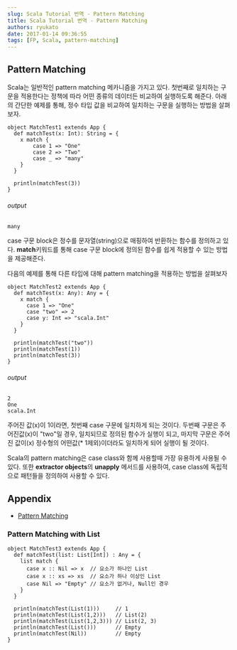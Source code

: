 ```yaml
---
slug: Scala Tutorial 번역 - Pattern Matching
title: Scala Tutorial 번역 - Pattern Matching
authors: ryukato
date: 2017-01-14 09:36:55
tags: [FP, Scala, pattern-matching]
---
```


## Pattern Matching
Scala는 일반적인 pattern matching 메카니즘을 가지고 있다. 첫번째로 일치하는 구문을 적용한다는 정책에 따라 어떤 종류의 데이터든 비교하여 실행하도록 해준다.
아래의 간단한 예제를 통해, 정수 타입 값을 비교하여 일치하는 구문을 실행하는 방법을 살펴보자.

```
object MatchTest1 extends App {
  def matchTest(x: Int): String = {
    x match {
        case 1 => "One"
        case 2 => "Two"
        case _ => "many"
    }
  }

  println(matchTest(3))
}
```

###### output

```
many
```

case 구문 block은 정수를 문자열(string)으로 매핑하여 반환하는 함수를 정의하고 있다. **match**키워드를 통해 case 구문 block에 정의된 함수를 쉽게 적용할 수 있는 방법을 제공해준다.

다음의 예제를 통해 다른 타입에 대해 pattern matching을 적용하는 방법을 살펴보자

```
object MatchTest2 extends App {
  def matchTest(x: Any): Any = {
    x match {
      case 1 => "One"
      case "two" => 2
      case y: Int => "scala.Int"
    }
  }

  println(matchTest("two"))
  println(matchTest(1))
  println(matchTest(3))
}

```

###### output

```
2
One
scala.Int
```

주어진 값(x)이 1이라면, 첫번째 case 구문에 일치하게 되는 것이다. 두번째 구문은 주어진값(x)이 "two"일 경우, 일치되므로 정의된 함수가 실행이 되고, 마지막 구문은 주어진 값이(x) 정수형의 어떤값(* 1제외)이더라도 일치하게 되어 실행이 될 것이다.

Scala의 pattern matching은 case class와 함께 사용할때 가장 유용하게 사용될 수 있다. 또한 **extractor objects**의 **unapply** 메서드를 사용하여, case class에 독립적으로 패턴들을 정의하여 사용할 수 있다.
## Appendix
- [Pattern Matching](https://en.wikipedia.org/wiki/Pattern_matching)

### Pattern Matching with List

```
object MatchTest3 extends App {
  def matchTest(list: List[Int]) : Any = {
    list match {
      case x :: Nil => x  // 요소가 하나인 List
      case x :: xs => xs  // 요소가 하나 이상인 List
      case Nil => "Empty" // 요소가 없거나, Null인 경우
    }
  }

  println(matchTest(List(1)))     // 1
  println(matchTest(List(1,2)))   // List(2)
  println(matchTest(List(1,2,3))) // List(2, 3)
  println(matchTest(List()))      // Empty
  println(matchTest(Nil))         // Empty
}

```
